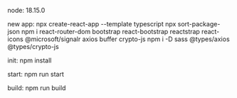 node: 18.15.0

new app:
npx create-react-app <name> --template typescript
npx sort-package-json
npm i react-router-dom bootstrap react-bootstrap reactstrap react-icons @microsoft/signalr axios buffer crypto-js
npm i -D sass @types/axios @types/crypto-js

init:
npm install

start:
npm run start

build:
npm run build
